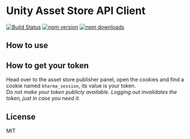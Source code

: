 # Unity Asset Store API Client

[![Build Status](https://travis-ci.com/mukaschultze/unity-asset-store-api.svg?branch=master)](https://travis-ci.com/mukaschultze/unity-asset-store-api)
[![npm version](https://badge.fury.io/js/unity-asset-store-api.svg)](http://badge.fury.io/js/unity-asset-store-api)
[![npm downloads](https://img.shields.io/npm/dm/unity-asset-store-api.svg)](http://badge.fury.io/js/unity-asset-store-api)

## How to use

## How to get your token

Head over to the asset store publisher panel, open the cookies and find a cookie named `kharma_session`, its value is your token.  
_Do not make your token publicly available. Logging out invalidates the token, just in case you need it._

## License

MIT
